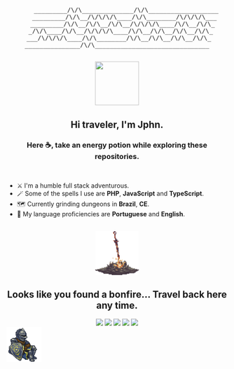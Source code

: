 <pre align="center">

     _________/\/\______________/\/\___________________
    _________/\/\__/\/\/\/\____/\/\________/\/\/\/\___
   _________/\/\__/\/\__/\/\__/\/\/\/\____/\/\__/\/\_
  _/\/\____/\/\__/\/\/\/\____/\/\__/\/\__/\/\__/\/\_
 ___/\/\/\/\____/\/\________/\/\__/\/\__/\/\__/\/\_
_______________/\/\_______________________________

</pre>

<div align="center"><img src="./assets/img/hacker-hacker-man.gif" width="100" height="100"></div>

<h2 align="center">Hi traveler, I'm Jphn.</h2>
<h3 align="center">Here ☕, take an energy potion while exploring these repositories.</h3>

<br>

- ⚔️ I'm a humble full stack adventurous.
- 🪄 Some of the spells I use are **PHP**, **JavaScript** and **TypeScript**.
- 🗺️ Currently grinding dungeons in **Brazil**, **CE**.
- 📖 My language proficiencies are **Portuguese** and **English**.

<br>

<div align="center"><img src="./assets/img/bonfire.gif" width="100" height="100"></div>

<h2 align="center">Looks like you found a bonfire... Travel back here any time.</h2>

<div align="center">
<a href="https://discordapp.com/users/379290686899355648" target="_blank"><img src="https://img.shields.io/badge/Discord-5865F2?style=for-the-badge&logo=discord&logoColor=white"></img></a>
<a href="mailto:joaopedroholandaneves@gmail.com" target="_blank"><img src="https://img.shields.io/badge/Gmail-D14836?style=for-the-badge&logo=gmail&logoColor=white"></img></a>
<a href="https://t.me/jphn_l" target="_blank"><img src="https://img.shields.io/badge/Telegram-2CA5E0?style=for-the-badge&logo=telegram&logoColor=white"></img></a>
<a href="https://www.instagram.com/jopee_l/" target="_blank"><img src="https://img.shields.io/badge/Instagram-E4405F?style=for-the-badge&logo=instagram&logoColor=white"></img></a>
<a href="https://www.linkedin.com/in/jphn/" target="_blank"><img src="https://img.shields.io/badge/linkedin-0A66C2?style=for-the-badge&logo=linkedin&logoColor=white"></img></a>
</div>

<div>
<img align="left" src="./assets/img/estus-flask.gif" height="80">
</div>
<!-- <div>
<img align="left" src="https://i.pinimg.com/originals/df/7a/09/df7a0917f63046928f6a9b80838efdaf.gif" height="100">
<img align="right" src="https://i.pinimg.com/originals/85/79/2d/85792d1ad216fb39b2b82d56f028e88e.gif" height="100">
</div> -->

<!---
Jphn/Jphn is a ✨ special ✨ repository because its `README.md` (this file) appears on your GitHub profile.
You can click the Preview link to take a look at your changes.
--->
